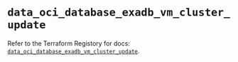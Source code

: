 # `data_oci_database_exadb_vm_cluster_update`

Refer to the Terraform Registory for docs: [`data_oci_database_exadb_vm_cluster_update`](https://registry.terraform.io/providers/oracle/oci/6.18.0/docs/data-sources/database_exadb_vm_cluster_update).

